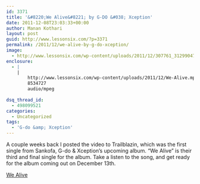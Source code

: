 ```yaml
---
id: 3371
title: '&#8220;We Alive&#8221; by G-DO &#038; Xception'
date: 2011-12-08T23:03:33+00:00
author: Manan Kothari
layout: post
guid: http://www.lessonsix.com/?p=3371
permalink: /2011/12/we-alive-by-g-do-xception/
image:
  - http://www.lessonsix.com/wp-content/uploads/2011/12/307761_312990475379734_129050400440410_1299458_885037715_n.jpg
enclosure:
  - |
    |
        http://www.lessonsix.com/wp-content/uploads/2011/12/We-Alive.mp3
        8534727
        audio/mpeg
        
dsq_thread_id:
  - 498099521
categories:
  - Uncategorized
tags:
  - 'G-do &amp; Xception'
---
```

A couple weeks back I posted the video to Trailblazin, which was the first single from Sankofa, G-do & Xception&#8217;s upcoming album. &#8220;We Alive&#8221; is their third and final single for the album. Take a listen to the song, and get ready for the album coming out on December 13th.

[We Alive](http://www.lessonsix.com/wp-content/uploads/2011/12/We-Alive.mp3)